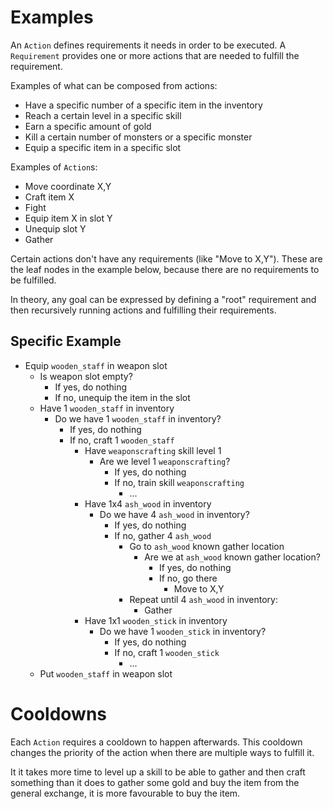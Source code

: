 # Examples

An `Action` defines requirements it needs in order to be executed.
A `Requirement` provides one or more actions that are needed to fulfill the requirement.

Examples of what can be composed from actions:

- Have a specific number of a specific item in the inventory
- Reach a certain level in a specific skill
- Earn a specific amount of gold
- Kill a certain number of monsters or a specific monster
- Equip a specific item in a specific slot

Examples of `Action`s:

- Move coordinate X,Y
- Craft item X
- Fight
- Equip item X in slot Y
- Unequip slot Y
- Gather

Certain actions don't have any requirements (like "Move to X,Y").
These are the leaf nodes in the example below, because there are no requirements to be fulfilled.

In theory, any goal can be expressed by defining a "root" requirement and then recursively running actions and
fulfilling their requirements.

## Specific Example

- Equip `wooden_staff` in weapon slot
  - Is weapon slot empty?
    - If yes, do nothing
    - If no, unequip the item in the slot
  - Have 1 `wooden_staff` in inventory
      - Do we have 1 `wooden_staff` in inventory?
          - If yes, do nothing
          - If no, craft 1 `wooden_staff`
              - Have `weaponscrafting` skill level 1
                  - Are we level 1 `weaponscrafting`?
                      - If yes, do nothing
                      - If no, train skill `weaponscrafting`
                          - ...
              - Have 1x4 `ash_wood` in inventory
                  - Do we have 4 `ash_wood` in inventory?
                      - If yes, do nothing
                      - If no, gather 4 `ash_wood`
                          - Go to `ash_wood` known gather location
                              - Are we at `ash_wood` known gather location?
                                  - If yes, do nothing
                                  - If no, go there
                                      - Move to X,Y
                          - Repeat until 4 `ash_wood` in inventory:
                              - Gather
              - Have 1x1 `wooden_stick` in inventory
                  - Do we have 1 `wooden_stick` in inventory?
                      - If yes, do nothing
                      - If no, craft 1 `wooden_stick`
                          - ...
  - Put `wooden_staff` in weapon slot

# Cooldowns

Each `Action` requires a cooldown to happen afterwards.
This cooldown changes the priority of the action when there are multiple ways to fulfill it.

It it takes more time to level up a skill to be able to gather and then craft something than it does to gather some
gold and buy the item from the general exchange, it is more favourable to buy the item.
